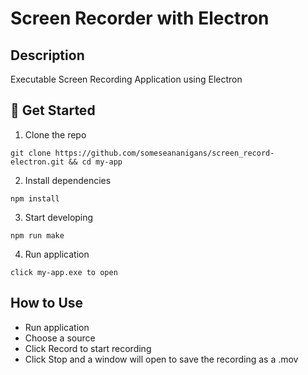 # Screen Recorder with Electron

## Description
Executable Screen Recording Application using Electron

## 🚀 Get Started
1. Clone the repo
```shell
git clone https://github.com/someseananigans/screen_record-electron.git && cd my-app
```
2. Install dependencies
```shell
npm install
```
3. Start developing
```shell
npm run make
```
4. Run application
```open
click my-app.exe to open
```

## How to Use
- Run application
- Choose a source
- Click Record to start recording
- Click Stop and a window will open to save the recording as a .mov
